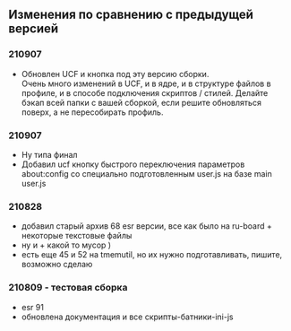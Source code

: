 ## Изменения по сравнению с предыдущей версией

### 210907
  
* Обновлен UCF и кнопка под эту версию сборки.  
Очень много изменений в UCF, и в ядре, и в структуре файлов в профиле, и в способе подключения скриптов / стилей.
Делайте бэкап всей папки с вашей сборкой, если решите обновляться поверх, а не пересобирать профиль.
  
### 210907
  
* Ну типа финал
* Добавил ucf кнопку быстрого переключения параметров about:config со специально подготовленным user.js на базе main user.js
  
### 210828
  
* добавил старый архив 68 esr версии, все как было на ru-board + некоторые текстовые файлы
* ну и + какой то мусор )
* есть еще 45 и 52 на tmemutil, но их нужно подготавливать, пишите, возможно сделаю

### 210809 - тестовая сборка
  
* esr 91
* обновлена документация и все скрипты-батники-ini-js
